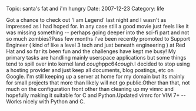 Topic: santa's fat and i'm hungry
Date: 2007-12-23
Category: life

Got a chance to check out 'I am Legend' last night and I wasn't as impressed as I had hoped for. In any case still a good movie just feels like it was missing something -- perhaps going deeper into the sci-fi part and not so much zombies?Pass few months I've been recently promoted to Support Engineer ( kind of like a level 3 tech and just beneath engineering ) at Red Hat and so far its been fun and the challenges have kept me busy! My primary tasks are handling mainly userspace applications but some things tend to spill over into kernel land *cough*ppc64*cough*.I decided to stop using a hosting provider and just keep all documents, blog postings, etc on Google. I'm still keeping up a server at home for my domain but its mainly for small projects that more than likely will not go public.Other than that, not much on the configuration front other than cleaning up my vimrc and hopefully making it suitable for C and Python.Updated vimrc for VIM 7+ -- Works nicely with Python and C.




